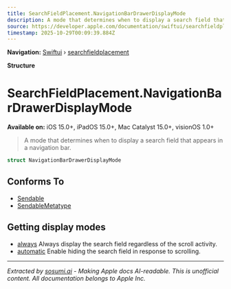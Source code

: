 ```yaml
---
title: SearchFieldPlacement.NavigationBarDrawerDisplayMode
description: A mode that determines when to display a search field that appears in a navigation bar.
source: https://developer.apple.com/documentation/swiftui/searchfieldplacement/navigationbardrawerdisplaymode
timestamp: 2025-10-29T00:09:39.884Z
---
```


**Navigation:** [Swiftui](/documentation/swiftui) › [searchfieldplacement](/documentation/swiftui/searchfieldplacement)

**Structure**

# SearchFieldPlacement.NavigationBarDrawerDisplayMode

**Available on:** iOS 15.0+, iPadOS 15.0+, Mac Catalyst 15.0+, visionOS 1.0+

> A mode that determines when to display a search field that appears in a navigation bar.

```swift
struct NavigationBarDrawerDisplayMode
```

## Conforms To

- [Sendable](/documentation/Swift/Sendable)
- [SendableMetatype](/documentation/Swift/SendableMetatype)

## Getting display modes

- [always](/documentation/swiftui/searchfieldplacement/navigationbardrawerdisplaymode/always) Always display the search field regardless of the scroll activity.
- [automatic](/documentation/swiftui/searchfieldplacement/navigationbardrawerdisplaymode/automatic) Enable hiding the search field in response to scrolling.

---

*Extracted by [sosumi.ai](https://sosumi.ai) - Making Apple docs AI-readable.*
*This is unofficial content. All documentation belongs to Apple Inc.*
